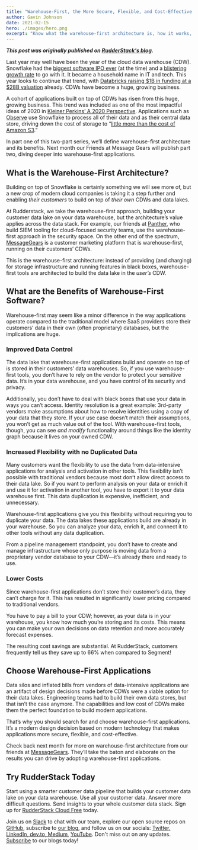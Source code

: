 ```yaml
---
title: "Warehouse-First, the More Secure, Flexible, and Cost-Effective Application Architecture"
author: Gavin Johnson
date: 2021-02-15
hero: ./images/hero.png
excerpt: "Know what the warehouse-first architecture is, how it works, and whether warehouse-first is the way to go for your data stack."
---
```

***This post was originally published on [RudderStack's blog](https://rudderstack.com/blog/warehouse-first-the-more-secure-flexible-and-cost-effective-application-architecture).***
<br />

Last year may well have been the year of the cloud data warehouse (CDW). Snowflake had the [biggest software IPO ever](https://www.cnn.com/2020/09/16/investing/snowflake-ipo/index.html) (at the time) and a [blistering growth rate](https://www.cnbc.com/2020/12/02/snowflake-snow-earnings-q3-2021.html) to go with it. It became a household name in IT and tech. This year looks to continue that trend, with [Databricks raising $1B in funding at a $28B valuation](https://www.cnbc.com/2020/12/02/snowflake-snow-earnings-q3-2021.html) already. CDWs have become a huge, growing business.

A cohort of applications built on top of CDWs has risen from this huge, growing business. This trend was included as one of the most impactful ideas of 2020 in [Kleiner Perkins’ A 2020 Perspective](https://www.kleinerperkins.com/perspectives/a-2020-perspective/). Applications such as [Observe](https://www.observeinc.com/blog/welcome-to-observe/) use Snowflake to process all of their data and as their central data store, driving down the cost of storage to “[little more than the cost of Amazon S3](https://www.observeinc.com/blog/welcome-to-observe/).”

In part one of this two-part series, we’ll define warehouse-first architecture and its benefits. Next month our Friends at Message Gears will publish part two, diving deeper into warehouse-first applications.


## What is the Warehouse-First Architecture?

Building on top of Snowflake is certainly something we will see more of, but a new crop of modern cloud companies is taking it a step further and enabling _their customers_ to build on top of _their own_ CDWs and data lakes. 

At Rudderstack, we take the warehouse-first approach, building your customer data lake on your data warehouse, but the architecture’s value applies across the data stack. For example, our friends at [Panther](https://runpanther.io/), who build SIEM tooling for cloud-focused security teams, use the warehouse-first approach in the security space. On the other end of the spectrum, [MessageGears](https://messagegears.com/) is a customer marketing platform that is warehouse-first, running on their customers’ CDWs. 

This is the warehouse-first architecture: instead of providing (and charging) for storage infrastructure and running features in black boxes, warehouse-first tools are architected to build the data lake in the _user’s_ CDW. 


## What are the Benefits of Warehouse-First Software?

Warehouse-first may seem like a minor difference in the way applications operate compared to the traditional model where SaaS providers store their customers’ data in their own (often proprietary) databases, but the implications are huge. 


### Improved Data Control

The data lake that warehouse-first applications build and operate on top of is stored in their customers’ data warehouses. So, if you use warehouse-first tools, you don’t have to rely on the vendor to protect your sensitive data. It’s in your data warehouse, and you have control of its security and privacy. 

Additionally, you don’t have to deal with black boxes that use your data in ways you can’t access. Identity resolution is a great example: 3rd-party vendors make assumptions about how to resolve identities using a copy of your data that they store. If your use case doesn’t match their assumptions, you won’t get as much value out of the tool. With warehouse-first tools, though, you can see _and modify_ functionality around things like the identity graph because it lives on your owned CDW. 


### Increased Flexibility with no Duplicated Data

Many customers want the flexibility to use the data from data-intensive applications for analysis and activation in other tools. This flexibility isn’t possible with traditional vendors because most don’t allow direct access to their data lake. So if you want to perform analysis on your data or enrich it and use it for activation in another tool, you have to export it to your data warehouse first. This data duplication is expensive, inefficient, and unnecessary.

Warehouse-first applications give you this flexibility without requiring you to duplicate your data. The data lakes these applications build are already in your warehouse. So you can analyze your data, enrich it, and connect it to other tools without any data duplication.

From a pipeline management standpoint, you don’t have to create and manage infrastructure whose only purpose is moving data from a proprietary vendor database to your CDW—it’s already there and ready to use. 


### Lower Costs

Since warehouse-first applications don’t store their customer’s data, they can’t charge for it. This has resulted in significantly lower pricing compared to traditional vendors.

You have to pay a bill to your CDW; however, as your data is in your warehouse, you know how much you’re storing and its costs. This means you can make your own decisions on data retention and more accurately forecast expenses.

The resulting cost savings are substantial. At RudderStack, customers frequently tell us they save up to 66% when compared to Segment!


## Choose Warehouse-First Applications

Data silos and inflated bills from vendors of data-intensive applications are an artifact of design decisions made before CDWs were a viable option for their data lakes. Engineering teams had to build their own data stores, but that isn’t the case anymore. The capabilities and low cost of CDWs make them the perfect foundation to build modern applications.

That’s why you should search for and choose warehouse-first applications. It’s a modern design decision based on modern technology that makes applications more secure, flexible, and cost-effective.


Check back next month for more on warehouse-first architecture from our friends at [MessageGears](https://messagegears.com/). They’ll take the baton and elaborate on the results you can drive by adopting warehouse-first applications.


## Try RudderStack Today

Start using a smarter customer data pipeline that builds your customer data lake on your data warehouse. Use all your customer data. Answer more difficult questions. Send insights to your whole customer data stack. Sign up for [RudderStack Cloud Free](https://app.rudderlabs.com/signup?type=freetrial) today.

Join us on [Slack](https://resources.rudderstack.com/join-rudderstack-slack) to chat with our team, explore our open source repos on<span style="text-decoration:underline;"> [GitHub](https://github.com/rudderlabs)</span>, subscribe to [our blog](https://rudderstack.com/blog/), and follow us on our socials: [Twitter](https://twitter.com/RudderStack)<span style="text-decoration:underline;">, [LinkedIn](https://www.linkedin.com/company/rudderlabs/), [dev.to](https://dev.to/rudderstack), [Medium](https://rudderstack.medium.com/)</span>, [YouTube](https://www.youtube.com/channel/UCgV-B77bV_-LOmKYHw8jvBw). Don't miss out on any updates. [Subscribe](https://rudderstack.com/blog/) to our blogs today!
